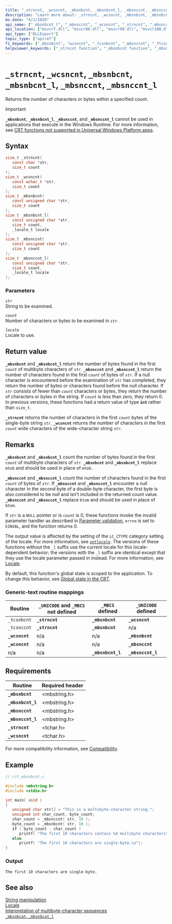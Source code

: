 ```yaml
---
title: "_strncnt, _wcsncnt, _mbsnbcnt, _mbsnbcnt_l, _mbsnccnt, _mbsnccnt_l"
description: "Learn more about: _strncnt, _wcsncnt, _mbsnbcnt, _mbsnbcnt_l, _mbsnccnt, _mbsnccnt_l"
ms.date: "4/2/2020"
api_name: ["_mbsnbcnt_l", "_mbsnccnt", "_wcsncnt", "_strncnt", "_mbsnccnt_l", "_mbsnbcnt", "_o__mbsnbcnt", "_o__mbsnbcnt_l", "_o__mbsnccnt", "_o__mbsnccnt_l"]
api_location: ["msvcrt.dll", "msvcr80.dll", "msvcr90.dll", "msvcr100.dll", "msvcr100_clr0400.dll", "msvcr110.dll", "msvcr110_clr0400.dll", "msvcr120.dll", "msvcr120_clr0400.dll", "ucrtbase.dll", "api-ms-win-crt-multibyte-l1-1-0.dll"]
api_type: ["DLLExport"]
topic_type: ["apiref"]
f1_keywords: ["_mbsnbcnt", "wcsncnt", "_tcsnbcnt", "_mbsnccnt", "_ftcsnbcnt", "mbsnbcnt", "strncnt", "mbsnbcnt_l", "mbsnccnt_l", "mbsnccnt", "_strncnt", "_wcsncnt"]
helpviewer_keywords: ["_strncnt function", "_mbsnbcnt function", "_mbsnbcnt_l function", "_mbsnccnt_l function", "mbsnbcnt_l function", "mbsnbcnt function", "tcsnbcnt function", "mbsnccnt_l function", "strncnt function", "_tcsnbcnt function", "mbsnccnt function", "wcsncnt function", "_mbsnccnt function", "_wcsncnt function"]
---
```

# `_strncnt`, `_wcsncnt`, `_mbsnbcnt`, `_mbsnbcnt_l`, `_mbsnccnt`, `_mbsnccnt_l`

Returns the number of characters or bytes within a specified count.

> [!IMPORTANT]
> **`_mbsnbcnt`**, **`_mbsnbcnt_l`**, **`_mbsnccnt`**, and **`_mbsnccnt_l`** cannot be used in applications that execute in the Windows Runtime. For more information, see [CRT functions not supported in Universal Windows Platform apps](../../cppcx/crt-functions-not-supported-in-universal-windows-platform-apps.md).

## Syntax

```C
size_t _strncnt(
   const char *str,
   size_t count
);
size_t _wcsncnt(
   const wchar_t *str,
   size_t count
);
size_t _mbsnbcnt(
   const unsigned char *str,
   size_t count
);
size_t _mbsnbcnt_l(
   const unsigned char *str,
   size_t count,
   _locale_t locale
);
size_t _mbsnccnt(
   const unsigned char *str,
   size_t count
);
size_t _mbsnccnt_l(
   const unsigned char *str,
   size_t count,
   _locale_t locale
);
```

### Parameters

*`str`*\
String to be examined.

*`count`*\
Number of characters or bytes to be examined in *`str`*.

*`locale`*\
Locale to use.

## Return value

**`_mbsnbcnt`** and **`_mbsnbcnt_l`** return the number of bytes found in the first *`count`* of multibyte characters of *`str`*. **`_mbsnccnt`** and **`_mbsnccnt_l`** return the number of characters found in the first *`count`* of bytes of *`str`*. If a null character is encountered before the examination of *`str`* has completed, they return the number of bytes or characters found before the null character. If *`str`* consists of fewer than *`count`* characters or bytes, they return the number of characters or bytes in the string. If *`count`* is less than zero, they return 0. In previous versions, these functions had a return value of type **`int`** rather than `size_t`.

**`_strncnt`** returns the number of characters in the first *`count`* bytes of the single-byte string *`str`*. **`_wcsncnt`** returns the number of characters in the first *`count`* wide characters of the wide-character string *`str`*.

## Remarks

**`_mbsnbcnt`** and **`_mbsnbcnt_l`** count the number of bytes found in the first *`count`* of multibyte characters of *`str`*. **`_mbsnbcnt`** and **`_mbsnbcnt_l`** replace `mtob` and should be used in place of `mtob`.

**`_mbsnccnt`** and **`_mbsnccnt_l`** count the number of characters found in the first *`count`* of bytes of *`str`*. If **`_mbsnccnt`** and **`_mbsnccnt_l`** encounter a null character in the second byte of a double-byte character, the first byte is also considered to be null and isn't included in the returned count value. **`_mbsnccnt`** and **`_mbsnccnt_l`** replace `btom` and should be used in place of `btom`.

If *`str`* is a `NULL` pointer or is *`count`* is 0, these functions invoke the invalid parameter handler as described in [Parameter validation](../parameter-validation.md), `errno` is set to `EINVAL`, and the function returns 0.

The output value is affected by the setting of the `LC_CTYPE` category setting of the locale. For more information, see [`setlocale`](setlocale-wsetlocale.md). The versions of these functions without the `_l` suffix use the current locale for this locale-dependent behavior; the versions with the `_l` suffix are identical except that they use the locale parameter passed in instead. For more information, see [Locale](../locale.md).

By default, this function's global state is scoped to the application. To change this behavior, see [Global state in the CRT](../global-state.md).

### Generic-text routine mappings

| Routine | `_UNICODE` and `_MBCS` not defined | `_MBCS` defined | `_UNICODE` defined |
|---|---|---|---|
| `_tcsnbcnt` | **`_strncnt`** | **`_mbsnbcnt`** | **`_wcsncnt`** |
| `_tcsnccnt` | **`_strncnt`** | **`_mbsnbcnt`** | n/a |
| **`_wcsncnt`** | n/a | n/a | **`_mbsnbcnt`** |
| **`_wcsncnt`** | n/a | n/a | **`_mbsnccnt`** |
| n/a | n/a | **`_mbsnbcnt_l`** | **`_mbsnccnt_l`** |

## Requirements

| Routine | Required header |
|---|---|
| **`_mbsnbcnt`** | \<mbstring.h> |
| **`_mbsnbcnt_l`** | \<mbstring.h> |
| **`_mbsnccnt`** | \<mbstring.h> |
| **`_mbsnccnt_l`** | \<mbstring.h> |
| **`_strncnt`** | \<tchar.h> |
| **`_wcsncnt`** | \<tchar.h> |

For more compatibility information, see [Compatibility](../compatibility.md).

## Example

```C
// crt_mbsnbcnt.c

#include <mbstring.h>
#include <stdio.h>

int main( void )
{
   unsigned char str[] = "This is a multibyte-character string.";
   unsigned int char_count, byte_count;
   char_count = _mbsnccnt( str, 10 );
   byte_count = _mbsnbcnt( str, 10 );
   if ( byte_count - char_count )
      printf( "The first 10 characters contain %d multibyte characters\n", char_count );
   else
      printf( "The first 10 characters are single-byte.\n");
}
```

### Output

```Output
The first 10 characters are single-byte.
```

## See also

[String manipulation](../string-manipulation-crt.md)\
[Locale](../locale.md)\
[Interpretation of multibyte-character sequences](../interpretation-of-multibyte-character-sequences.md)\
[`_mbsnbcat`, `_mbsnbcat_l`](mbsnbcat-mbsnbcat-l.md)
